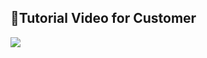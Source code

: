 ## 🎥Tutorial Video for Customer <br>

[![](https://img.youtube.com/vi/ntmigyAXiEk/0.jpg)](https://www.youtube.com/watch?v=ntmigyAXiEk)
